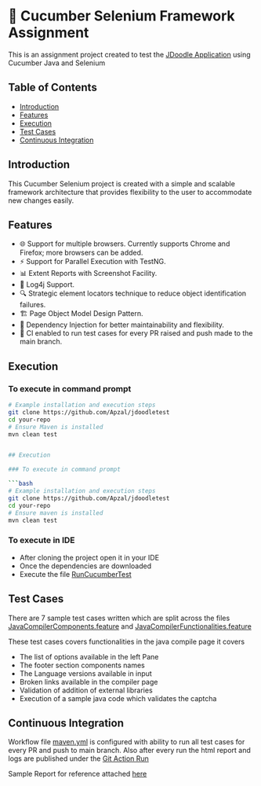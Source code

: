 # 🥒 Cucumber Selenium Framework Assignment

This is an assignment project created to test the [JDoodle Application](#https://www.jdoodle.com/online-java-compiler) using Cucumber Java and Selenium

## Table of Contents

- [Introduction](#introduction)
- [Features](#features)
- [Execution](#execution)
- [Test Cases](#test-cases)
- [Continuous Integration](#continuous-integration)


## Introduction

This Cucumber Selenium project is created with a simple and scalable framework architecture that provides flexibility to the user to accommodate new changes easily.

## Features

- 🌐 Support for multiple browsers. Currently supports Chrome and Firefox; more browsers can be added.
- ⚡ Support for Parallel Execution with TestNG.
- 📊 Extent Reports with Screenshot Facility.
- 📝 Log4j Support.
- 🔍 Strategic element locators technique to reduce object identification failures.
- 🏗️ Page Object Model Design Pattern.
- 💉 Dependency Injection for better maintainability and flexibility.
- 🔄 CI enabled to run test cases for every PR raised and push made to the main branch.

## Execution

### To execute in command prompt

```bash
# Example installation and execution steps
git clone https://github.com/Apzal/jdoodletest
cd your-repo
# Ensure Maven is installed
mvn clean test


## Execution

### To execute in command prompt

```bash
# Example installation and execution steps
git clone https://github.com/Apzal/jdoodletest
cd your-repo
# Ensure maven is installed
mvn clean test
```
### To execute in IDE
- After cloning the project open it in your IDE
- Once the dependencies are downloaded
- Execute the file [RunCucumberTest](src/test/java/runner/RunCucumberTest.java)

## Test Cases

There are 7 sample test cases written which are split across the files [JavaCompilerComponents.feature](src/test/resources/features/JavaCompilerComponents.feature)
and [JavaCompilerFunctionalities.feature](src/test/resources/features/JavaCompilerFunctionalities.feature)

These test cases covers functionalities in the java compile page it covers
- The list of options available in the left Pane
- The footer section components names
- The Language versions available in input
- Broken links available in the compiler page
- Validation of addition of external libraries
- Execution of a sample java code which validates the captcha

## Continuous Integration

Workflow file [maven.yml](#.github/workflows/maven.yml) is configured with ability to run all test cases for every PR and push to main branch.
Also after every run the html report and logs are published under the [Git Action Run](https://github.com/Apzal/jdoodletest/actions/runs/7279475549)

Sample Report for reference attached [here](test-output/SparkReport/testReport.html)



